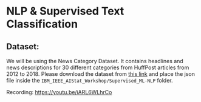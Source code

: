 # NLP & Supervised Text Classification



## Dataset: 

We will be using the News Category Dataset. It contains headlines and news descriptions for 30 different categories from HuffPost articles from 2012 to 2018. Please download the dataset from [this link](https://www.kaggle.com/datasets/rmisra/news-category-dataset) and place the json file inside the `IBM_IEEE_AIStat_Workshop/Supervised_ML-NLP` folder.

Recording: https://youtu.be/iARL6WLhrCo
